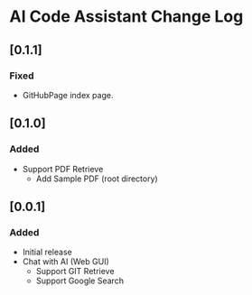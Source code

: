 AI Code Assistant Change Log
===
## [0.1.1]
### Fixed
- GitHubPage index page. 

## [0.1.0]
### Added
- Support PDF Retrieve
  - Add Sample PDF (root directory) 

## [0.0.1]
### Added
- Initial release
- Chat with AI (Web GUI)
  - Support GIT Retrieve
  - Support Google Search
